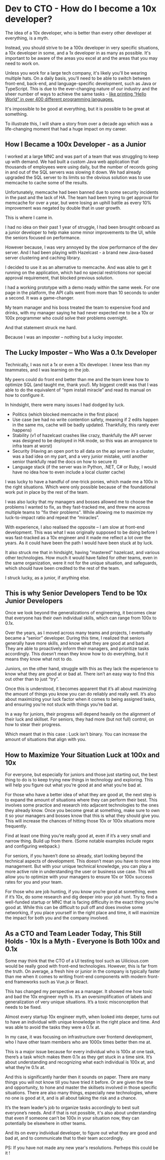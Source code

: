 # Dev to CTO - How do I become a 10x developer?

The idea of a 10x developer, who is better than every other developer at everything, is a myth. 

Instead, you should strive to be a 100x developer in very specific situations, a 10x developer in some, and a 1x developer in as many as possible. It's important to be aware of the areas you excel at and the areas that you may need to work on.

Unless you work for a large tech company, it's likely you'll be wearing multiple hats. On a daily basis, you'll need to be able to switch between front-end, back-end, and language-specific development, such as Java or TypeScript. This is due to the ever-changing nature of our industry and the sheer number of ways to achieve the same tasks - [like printing “Hello World” in over 400 different programming languages.](https://en.wikibooks.org/wiki/Computer_Programming/Hello_world)

It's impossible to be good at everything, but it is possible to be great at something. 

To illustrate this, I will share a story from over a decade ago which was a life-changing moment that had a huge impact on my career. 

## How I Became a 100x Developer - as a Junior

I worked at a large MNC and was part of a team that was struggling to keep up with demand. We had built a custom Java web application that thousands of employees were using daily, but the number of records going in and out of the SQL servers was slowing it down. We had already upgraded the SQL server to its limits so the obvious solution was to use memcache to cache some of the results. 

Unfortunately, memcache had been banned due to some security incidents in the past and the lack of HA. The team had been trying to get approval for memcache for over a year, but were losing an uphill battle as every 10% improvement was negated by double that in user growth.

This is where I came in. 

I had no idea on their past 1 year of struggle, I had been brought onboard as a junior developer to help make some minor improvements to the UI, while the seniors focused on performance.

However because, I was very annoyed by the slow performance of the dev server. And I had been playing with Hazelcast - a brand new Java-based server clustering and caching library.

I decided to use it as an alternative to memcache. And was able to get it running on the application, which had no special restrictions nor special approval requirement, that blocked previous solution.

I had a working prototype with a demo ready within the same week. For one page in the platform, the API calls went from more than 10 seconds to under a second. It was a game-changer.

My team manager and his boss treated the team to expensive food and drinks, with my manager saying he had never expected me to be a 10x or 100x programmer who could solve their problems overnight. 

And that statement struck me hard.

Because I was an imposter – nothing but a lucky imposter.

## The Lucky Imposter – Who Was a 0.1x Developer

Technically, I was not a 1x or even a 10x developer. I knew less than my teammates, and I was learning on the job. 

My peers could do front end better than me and the team knew how to optimize SQL (and taught me, thank you!). My biggest credit was that I was able to do the equivalent of “npm install miracle” and read its manual on how to configure it. 

In hindsight, there were many issues I had dodged by luck. 
- Politics (which blocked memcache in the first place)
- Use case (we had no write contention safety, meaning if 2 edits happen in the same ms, cache will be badly updated. Thankfully, this rarely ever happens)
- Stability (v1 of hazelcast crashes like crazy, thankfully the API server was designed to be deployed in HA mode, so this was an annoyance to infra team at worst)
- Security (Having an open port to all data on the api server in a cluster, was a bad idea on my part, and a very junior mistake, until another senior thankfully read the docs on how to secure it)
- Language stack (if the server was in Python, .NET, C# or Ruby, I would have no idea how to even include a local cluster cache)

I was lucky to have a handful of one-trick ponies, which made me a 100x in the right situations. Which were only possible because of the foundational work put in place by the rest of the team.

I was also lucky that my managers and bosses allowed me to choose the problems I wanted to fix, as they fast-tracked me, and threw me across multiple teams to "fix their problems". While allowing me to maximize my luck-to-impact ratio and repeat the “miracles”.

With experience, I also realised the opposite – I am slow at front-end development. This was what I was originally supposed to be doing before I was fast-tracked as a 10x engineer and it made me reflect a lot over the years. As it could have been the path I would have been stuck at by luck.

It also struck me that in hindsight, having "mastered" hazelcast, and various other technologies. How much it would have failed for other teams, even in the same organization, were it not for the unique situation, and safeguards, which should have been credited to the rest of the team.

I struck lucky, as a junior, if anything else.

## This is why Senior Developers Tend to be 10x Junior Developers

Once we look beyond the generalizations of engineering, it becomes clear that everyone has their own individual skills, which can range from 100x to 0.1x.

Over the years, as I moved across many teams and projects, I eventually became a “senior” developer. During this time, I realized that seniors generally have more skills, and know what they are good at and bad at. They are able to proactively inform their managers, and prioritize tasks accordingly. This doesn’t mean they know how to do everything, but it means they know what not to do.

Juniors, on the other hand, struggle with this as they lack the experience to know what they are good at or bad at. There isn’t an easy way to find this out other than to just “try”.

Once this is understood, it becomes apparent that it’s all about maximizing the amount of things you know you can do reliably and really well. It’s also about maximizing your luck factor when it comes to being assigned tasks, and ensuring you’re not stuck with things you’re bad at.

In a way for juniors, their progress will depend heavily on the alignment of their luck and skillset. For seniors, they had more (but not full) control, on how to stear their progress.

Which meant that in this case : Luck isn’t binary. You can increase the amount of situations that align with you.

## How to Maximize Your Situation Luck at 100x and 10x

For everyone, but especially for juniors and those just starting out, the best thing to do is to keep trying new things in technology and exploring. This will help you figure out what you’re good at and what you’re bad at.

For those who have a better idea of what they are good at, the next step is to expand the amount of situations where they can perform their best. This involves some practice and research into adjacent technologies to the ones they already know. Once you become great at something, make sure to own it so your managers and bosses know that this is what they should give you. This will increase the chances of hitting those 10x or 100x situations more frequently.

Find at least one thing you’re really good at, even if it’s a very small and narrow thing. Build up from there. (Some notable examples include regex and configuring webpack.)

For seniors, if you haven’t done so already, start looking beyond the technical aspects of development. This doesn’t mean you have to move into management. But with your unique technical knowledge, you can play a more active role in understanding the user or business use case. This will allow you to optimize with your managers to ensure 10x or 100x success rates for you and your team.

For those who are job hunting, if you know you’re good at something, even if it’s 10x, do some research and dig deeper into your job hunt. Try to find a well-funded startup or MNC that is facing difficulty in the exact thing you’re good at. While this can be difficult to pull off and does involve some networking, if you place yourself in the right place and time, it will maximize the impact for both you and the company involved.

## As a CTO and Team Leader Today, This Still Holds - 10x Is a Myth - Everyone Is Both 100x and 0.1x

Some may think that the CTO of a UI testing tool such as Uilicious.com would be really good with front-end technologies. However, this is far from the truth. On average, a fresh hire or junior in the company is typically faster than me when it comes to writing front-end components with modern front-end frameworks such as Vue.js or React.

This has changed my perspective as a manager. It showed me how toxic and bad the 10x engineer myth is. It’s an oversimplification of labels and generalization of very unique situations. It’s a toxic misconception that needs to be fixed. 

Almost every startup 10x engineer myth, when looked into deeper, turns out to have an individual with unique knowledge in the right place and time. And was able to avoid the tasks they were a 0.1x at. 

In my case, it was focusing on infrastructure over frontend development, who I have other team members who are 1000x times better then me at.

This is a major issue because for every individual who is 100x at one task, there’s a task which makes them 0.1x as they get stuck in a time sink. It’s about understanding and recognizing what each individual is 100x at, and what they’re 0.1x at. 

And this is significantly harder then it sounds on paper. There are many things you will not know till you have tried it before. Or are given the time and opportunity, to hone and master the skillsets involved in those specific situations. There are also many things, especially new technologies, where no one is good at it, and is all about taking the risk and a chance.

It’s the team leader’s job to organize tasks accordingly to best suit everyone’s needs. And if that is not possible, it's also about understanding that even if someone can’t be 100x in your situation now, they can potentially be elsewhere in other teams.

And its on every individual developer, to figure out what they are good and bad at, and to communicate that to their team accordingly.

PS: If you have not made any new year's resolutions. Perheps this could be it !